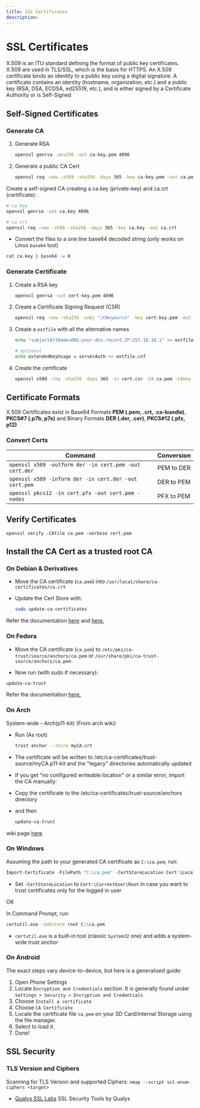 ```yaml
---
title: SSL Certificates
description:
---
```


# SSL Certificates

X.509 is an ITU standard defining the format of public key certificates. X.509 are used in TLS/SSL, which is the basis for HTTPS. An X.509 certificate binds an identity to a public key using a digital signature. A certificate contains an identity (hostname, organization, etc.) and a public key (RSA, DSA, ECDSA, ed25519, etc.), and is either signed by a Certificate Authority or is Self-Signed

## Self-Signed Certificates

### Generate CA

1. Generate RSA

   ```bash
   openssl genrsa -aes256 -out ca-key.pem 4096
   ```

2. Generate a public CA Cert

   ```bash
   openssl req -new -x509 -sha256 -days 365 -key ca-key.pem -out ca.pem
   ```

Create a self-signed CA creating a ca.key (private-key) and ca.crt (certificate):

```bash
# ca.key
openssl genrsa -out ca.key 4096

# ca.crt
openssl req -new -x509 -sha256 -days 365 -key ca.key -out ca.crt
```

- Convert the files to a one line base64 decoded string (only works on Linux `base64` tool)

```bash
cat ca.key | base64 -w 0
```

### Generate Certificate

1. Create a RSA key

   ```bash
   openssl genrsa -out cert-key.pem 4096
   ```

2. Create a Certificate Signing Request (CSR)

   ```bash
   openssl req -new -sha256 -subj "/CN=yourcn" -key cert-key.pem -out cert.csr
   ```

3. Create a `extfile` with all the alternative names

   ```bash
   echo "subjectAltName=DNS:your-dns.record,IP:257.10.10.1" >> extfile.cnf
   ```

   ```bash
   # optional
   echo extendedKeyUsage = serverAuth >> extfile.cnf
   ```

4. Create the certificate

   ```bash
   openssl x509 -req -sha256 -days 365 -in cert.csr -CA ca.pem -CAkey ca-key.pem -out cert.pem -extfile extfile.cnf -CAcreateserial
   ```

## Certificate Formats

X.509 Certificates exist in Base64 Formats **PEM (.pem, .crt, .ca-bundle)**, **PKCS#7 (.p7b, p7s)** and Binary Formats **DER (.der, .cer)**, **PKCS#12 (.pfx, p12)**

### Convert Certs

| Command                                                | Conversion |
| ------------------------------------------------------ | ---------- |
| `openssl x509 -outform der -in cert.pem -out cert.der` | PEM to DER |
| `openssl x509 -inform der -in cert.der -out cert.pem`  | DER to PEM |
| `openssl pkcs12 -in cert.pfx -out cert.pem -nodes`     | PFX to PEM |

## Verify Certificates

`openssl verify -CAfile ca.pem -verbose cert.pem`

## Install the CA Cert as a trusted root CA

### On Debian & Derivatives

- Move the CA certificate (`ca.pem`) into `/usr/local/share/ca-certificates/ca.crt`

- Update the Cert Store with:

  ```bash
  sudo update-ca-certificates
  ```

Refer the documentation [here](https://wiki.debian.org/Self-Signed_Certificate) and [here.](https://manpages.debian.org/buster/ca-certificates/update-ca-certificates.8.en.html)

### On Fedora

- Move the CA certificate (`ca.pem`) to `/etc/pki/ca-trust/source/anchors/ca.pem` or `/usr/share/pki/ca-trust-source/anchors/ca.pem`

- Now run (with sudo if necessary):

```bash
update-ca-trust
```

Refer the documentation [here.](https://docs.fedoraproject.org/en-US/quick-docs/using-shared-system-certificates/)

### On Arch

System-wide - Arch(p11-kit) (From arch wiki)

- Run (As root)

  ```bash
  trust anchor --store myCA.crt
  ```

- The certificate will be written to /etc/ca-certificates/trust-source/myCA.p11-kit and the "legacy" directories automatically updated

- If you get "no configured writeable location" or a similar error, import the CA manually:

- Copy the certificate to the /etc/ca-certificates/trust-source/anchors directory

- and then

  ```bash
  update-ca-trust
  ```

wiki page [here](https://wiki.archlinux.org/title/User:Grawity/Adding_a_trusted_CA_certificate)

### On Windows

Assuming the path to your generated CA certificate as `C:\ca.pem`, run:

```powershell
Import-Certificate -FilePath "C:\ca.pem" -CertStoreLocation Cert:\LocalMachine\Root
```

- Set `-CertStoreLocation` to `Cert:\CurrentUser\Root` in case you want to trust certificates only for the logged in user

OR

In Command Prompt, run:

```bash
certutil.exe -addstore root C:\ca.pem
```

- `certutil.exe` is a built-in tool (classic `System32` one) and adds a system-wide trust anchor

### On Android

The exact steps vary device-to-device, but here is a generalised guide:

1. Open Phone Settings
2. Locate `Encryption and Credentials` section. It is generally found under `Settings > Security > Encryption and Credentials`
3. Choose `Install a certificate`
4. Choose `CA Certificate`
5. Locate the certificate file `ca.pem` on your SD Card/Internal Storage using the file manager.
6. Select to load it.
7. Done!

## SSL Security

### TLS Version and Ciphers

Scanning for TLS Version and supported Ciphers: `nmap --script ssl-enum-ciphers <target>`

- [Qualys SSL Labs](https://www.ssllabs.com/projects/index.html) SSL Security Tools by Qualys
